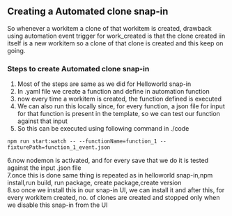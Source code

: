 ## Creating a Automated clone snap-in
So whenever a workitem a clone of that workitem is created, drawback using automation event trigger for work_created is that the clone created iin itself is a new workitem so a clone of that clone is created and this keep on going.
### Steps to create Automated clone snap-in
1. Most of the steps are same as we did for Helloworld snap-in
2. In .yaml file we create a function and define in automation function
3. now every time a workitem is created, the function defined is executed
4. We can also run this locally since, for every function, a json file for input for that function is present in the template, so we can test our function against that input
5. So this can be executed using following command in ./code
```
npm run start:watch -- --functionName=function_1 --fixturePath=function_1_event.json
```
6.now nodemon is activated, and for every save that we do it is tested against the input .json file\
7.once this is done same thing is repeated as in helloworld snap-in,npm install,run build, run package, create package,create version\
8.so once we install this in our snap-in UI, we can install it and after this, for every workitem created, no. of clones are created and stopped only when we disable this snap-in from the UI
